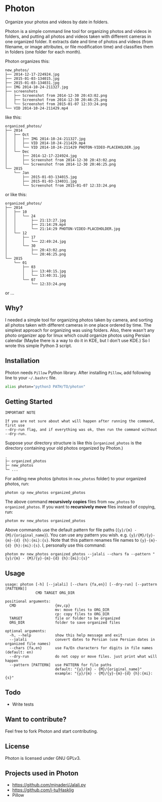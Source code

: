 Photon
======

Organize your photos and videos by date in folders.

Photon is a simple command line tool for organizing photos and
videos in folders, and putting all photos and videos taken with
different cameras in one organized folder. It extracts date
and time of photos and videos (from filename, or image attributes,
or file modification time) and classifies them in folders (one
folder for each month).

Photon organizes this:

    new_photos/
    ├── 2014-12-17-224924.jpg
    ├── 2015-01-03-134015.jpg
    ├── 2015-01-03-134031.jpg
    ├── IMG 2014-10-24-211327.jpg
    ├── screenshots
    │   ├── Screenshot from 2014-12-30 20:43:02.png
    │   ├── Screenshot from 2014-12-30 20:46:25.png
    │   └── Screenshot from 2015-01-07 12:33:24.png
    └── VID 2014-10-24-211429.mp4

like this:

    organized_photos/
    ├── 2014
    │   ├── Oct
    │   │   ├── IMG 2014-10-24-211327.jpg
    │   │   ├── VID 2014-10-24-211429.mp4
    │   │   └── VID 2014-10-24-211429 PHOTON-VIDEO-PLACEHOLDER.jpg
    │   └── Dec
    │       ├── 2014-12-17-224924.jpg
    │       ├── Screenshot from 2014-12-30 20:43:02.png
    │       └── Screenshot from 2014-12-30 20:46:25.png
    └── 2015
        └── Jan
            ├── 2015-01-03-134015.jpg
            ├── 2015-01-03-134031.jpg
            └── Screenshot from 2015-01-07 12:33:24.png

or like this:

    organized_photos/
    ├── 2014
    │   ├── 10
    │   │   └── 24
    │   │       ├── 21:13:27.jpg
    │   │       ├── 21:14:29.mp4
    │   │       └── 21:14:29 PHOTON-VIDEO-PLACEHOLDER.jpg
    │   └── 12
    │       ├── 17
    │       │   └── 22:49:24.jpg
    │       └── 30
    │           ├── 20:43:02.png
    │           └── 20:46:25.png
    └── 2015
        └── 01
            ├── 03
            │   ├── 13:40:15.jpg
            │   └── 13:40:31.jpg
            └── 07
                └── 12:33:24.png

or ...


Why?
----

I needed a simple tool for organizing photos taken by camera,
and sorting all photos taken with different cameras in one place
ordered by time. The simplest approach for organizing was using
folders. Also, there wasn't any photo organizer app for linux which
could organize photos using Persian calendar (Maybe there is a way
to do it in KDE, but I don't use KDE.) So I wrote this simple
Python 3 script.


Installation
------------

Photon needs `Pillow` Python library. After installing `Pillow`,
add following line to your `~/.bashrc` file.

```bash
alias photon="python3 PATH/TO/photon"
```


Getting Started
---------------

    IMPORTANT NOTE
    
    If you are not sure about what will happen after running the command, first use
    --dry-run flag, and if everything was ok, then run the command without --dry-run.

Suppose your directory structure is like this
(`organized_photos` is the directory containing your old photos organized by Photon.)

    .
    ├─ organized_photos
    ├─ new_photos
    └─ ...

For adding new photos (photos in `new_photos` folder) to your
organized photos, run:

    photon cp new_photos organized_photos

The above command **recursively copies** files from `new_photos` to `organized_photos`.
If you want to **recursively move** files instead of copying, run:

    photon mv new_photos organized_photos

Above commands use the default pattern for file paths (`{y}/{m} - {M}/{original_name}`).
You can use any pattern you wish. e.g. `{y}/{M}/{y}-{m}-{d} {h}:{mi}:{s}`. Note that this
pattern renames file names to `{y}-{m}-{d} {h}:{mi}:{s}`. I, personally use this command:

    photon mv new_photos organized_photos --jalali --chars fa --pattern "{y}/{m} - {M}/{y}-{m}-{d} {h}:{mi}:{s}"


Usage
-----

    usage: photon [-h] [--jalali] [--chars {fa,en}] [--dry-run] [--pattern [PATTERN]]
                  CMD TARGET ORG_DIR

    positional arguments:
      CMD                  {mv,cp}
                           mv: move files to ORG_DIR
                           cp: copy files to ORG_DIR
      TARGET               file or folder to be organized
      ORG_DIR              folder to save organized files

    optional arguments:
      -h, --help           show this help message and exit
      --jalali             convert dates to Persian (use Persian dates in organized file names)
      --chars {fa,en}      use Fa/En characters for digits in file names (default: en)
      --dry-run            do not copy or move files. just print what will happen
      --pattern [PATTERN]  use PATTERN for file paths
                           default: "{y}/{m} - {M}/{original_name}"
                           example: "{y}/{m} - {M}/{y}-{m}-{d} {h}:{mi}:{s}"


Todo
----

* Write tests


Want to contribute?
-------------------

Feel free to fork Photon and start contributing.


License
-------

Photon is licensed under GNU GPLv3.


Projects used in Photon
-----------------------

* https://github.com/mjnaderi/Jalali.py
* https://github.com/i-tu/Hasklig
* Pillow
